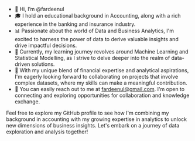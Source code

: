 - 👋 Hi, I’m @fardeenul
- 🎓 I hold an educational background in Accounting, along with a rich experience in the banking and insurance industry.
- 📊 Passionate about the world of Data and Business Analytics, I'm excited to harness the power of data to derive valuable insights and drive impactful decisions.
- 🌱 Currently, my learning journey revolves around Machine Learning and Statistical Modelling, as I strive to delve deeper into the realm of data-driven solutions.
- 💼 With my unique blend of financial expertise and analytical aspirations, I'm eagerly looking forward to collaborating on projects that involve complex datasets, where my skills can make a meaningful contribution.
- 📧 You can easily reach out to me at fardeenul@gmail.com. I'm open to connecting and exploring opportunities for collaboration and knowledge exchange.

Feel free to explore my GitHub profile to see how I'm combining my background in accounting with my growing expertise in analytics to unlock new dimensions of business insights. Let's embark on a journey of data exploration and analysis together!

<!---
fardeenul/fardeenul is a ✨ special ✨ repository because its `README.md` (this file) appears on your GitHub profile.
You can click the Preview link to take a look at your changes.
--->
